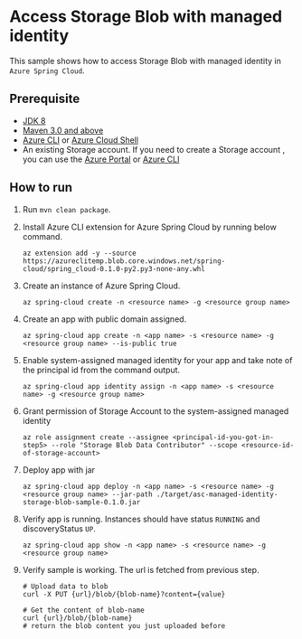 # Access Storage Blob with managed identity

This sample shows how to access Storage Blob with managed identity in `Azure Spring Cloud`.

## Prerequisite

* [JDK 8](https://docs.microsoft.com/en-us/azure/java/jdk/java-jdk-install)
* [Maven 3.0 and above](http://maven.apache.org/install.html)
* [Azure CLI](https://docs.microsoft.com/en-us/cli/azure/install-azure-cli?view=azure-cli-latest) or [Azure Cloud Shell](https://docs.microsoft.com/en-us/azure/cloud-shell/overview)
* An existing Storage account. If you need to create a Storage account , you can use the [Azure Portal](https://docs.microsoft.com/en-us/azure/storage/common/storage-account-create?tabs=azure-portal) or [Azure CLI](https://docs.microsoft.com/en-us/cli/azure/storage/account?view=azure-cli-latest#az-storage-account-create)

## How to run 

1. Run `mvn clean package`.
2. Install Azure CLI extension for Azure Spring Cloud by running below command.
    ```
    az extension add -y --source https://azureclitemp.blob.core.windows.net/spring-cloud/spring_cloud-0.1.0-py2.py3-none-any.whl
    ```
3. Create an instance of Azure Spring Cloud.
    ```
    az spring-cloud create -n <resource name> -g <resource group name>
    ```
4. Create an app with public domain assigned.
    ```
    az spring-cloud app create -n <app name> -s <resource name> -g <resource group name> --is-public true 
    ```
5. Enable system-assigned managed identity for your app and take note of the principal id from the command output.
   ```
   az spring-cloud app identity assign -n <app name> -s <resource name> -g <resource group name>
   ```
6. Grant permission of Storage Account to the system-assigned managed identity
    ```
    az role assignment create --assignee <principal-id-you-got-in-step5> --role "Storage Blob Data Contributor" --scope <resource-id-of-storage-account>
    ```

7. Deploy app with jar
    ```
    az spring-cloud app deploy -n <app name> -s <resource name> -g <resource group name> --jar-path ./target/asc-managed-identity-storage-blob-sample-0.1.0.jar
    ```
8.  Verify app is running. Instances should have status `RUNNING` and discoveryStatus `UP`. 
    ```
    az spring-cloud app show -n <app name> -s <resource name> -g <resource group name>
    ```
9. Verify sample is working. The url is fetched from previous step.
    ```
    # Upload data to blob
    curl -X PUT {url}/blob/{blob-name}?content={value}

    # Get the content of blob-name 
    curl {url}/blob/{blob-name}
    # return the blob content you just uploaded before
    ```